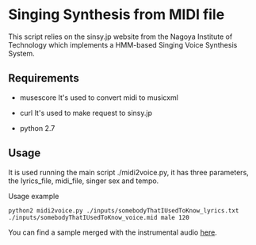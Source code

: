 # Singing Synthesis from MIDI file

This script relies on the sinsy.jp website from the Nagoya Institute of Technology which implements a HMM-based Singing Voice Synthesis System.

## Requirements
- musescore
  It's used to convert midi to musicxml

- curl
  It's used to make request to sinsy.jp

- python 2.7

## Usage
It is used running the main script ./midi2voice.py, it has three parameters, the lyrics_file, midi_file, singer sex and tempo.

Usage example

```
python2 midi2voice.py ./inputs/somebodyThatIUsedToKnow_lyrics.txt ./inputs/somebodyThatIUsedToKnow_voice.mid male 120
```

You can find a sample merged with the instrumental audio [here](https://soundcloud.com/mathias-gatti/somebody-that-i-used-to-know-sinsy-synthetic-voice).
